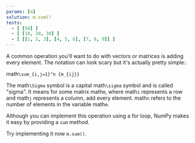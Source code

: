 ```yaml
---
params: [m]
solution: m.sum()
tests:
  - [ [50] ]
  - [ [10, 20, 30] ]
  - [ [[1, 2, 3], [4, 5, 6], [7, 8, 9]] ]
---
```


A common operation you'll want to do with vectors or matrices is adding every element. The notation can look scary but it's actually pretty simple:.

math`\sum_{i,j=1}^n {m_{ij}}`

The math`\Sigma` symbol is a capital math`\sigma` symbol and is called "sigma". It means for some matrix math`m`, where math`i` represents a row and math`j` represents a column, add every element. math`n` refers to the number of elements in the variable math`m`.

Although you can implement this operation using a for loop, NumPy makes it easy by providing a `sum` method.

Try implementing it now `m.sum()`.
